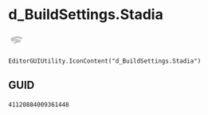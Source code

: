 # d_BuildSettings.Stadia
![](/img/d_BuildSettings.Stadia.png)

``` CSharp
EditorGUIUtility.IconContent("d_BuildSettings.Stadia")
```
## GUID
```
41120884009361448
```
